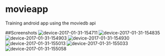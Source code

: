 # movieapp
Training android app using the moviedb api

##Screenshots
![device-2017-01-31-154711](https://cloud.githubusercontent.com/assets/25387287/22469732/4bfa9fea-e7cd-11e6-934f-da606c4089d5.png)
![device-2017-01-31-154835](https://cloud.githubusercontent.com/assets/25387287/22469746/57f1b5d6-e7cd-11e6-8536-144b506d0519.png)
![device-2017-01-31-154903](https://cloud.githubusercontent.com/assets/25387287/22469748/57f77df4-e7cd-11e6-83ef-4275ab339d1b.png)
![device-2017-01-31-154930](https://cloud.githubusercontent.com/assets/25387287/22469747/57f6c62a-e7cd-11e6-818e-adae5749dd35.png)
![device-2017-01-31-155013](https://cloud.githubusercontent.com/assets/25387287/22469749/57fa1640-e7cd-11e6-917a-1d60fbdc24a1.png)
![device-2017-01-31-155033](https://cloud.githubusercontent.com/assets/25387287/22469750/57feb696-e7cd-11e6-92a6-0fea0ed41833.png)
![device-2017-01-31-155058](https://cloud.githubusercontent.com/assets/25387287/22469751/57ffc70c-e7cd-11e6-9da4-187624da688e.png)

